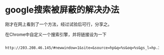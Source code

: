 # google搜索被屏蔽的解决办法

刚才在网上看到了一个方法，经过试验后可行，分享之。

在Chrome中自定义一个搜索引擎，并将链接设为一下

        http://203.208.46.145/#newwindow=1&site=&source=hp&q=%s&oq=%s&gs_l=hp.3...1739.6881.0.7119.3.3.0.0.0.0.0.0..0.0...0.0...1c.1.14.hp.6DdgvWcpXug&bav=on.2,or.&bvm=bv.46751780,d.aGc&fp=155653324479abac&biw=710&bih=778

